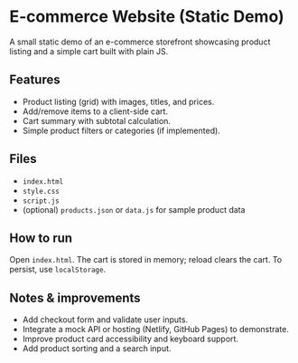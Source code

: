 # E‑commerce Website (Static Demo)

A small static demo of an e-commerce storefront showcasing product listing and a simple cart built with plain JS.

## Features

- Product listing (grid) with images, titles, and prices.
- Add/remove items to a client-side cart.
- Cart summary with subtotal calculation.
- Simple product filters or categories (if implemented).

## Files

- `index.html`
- `style.css`
- `script.js`
- (optional) `products.json` or `data.js` for sample product data

## How to run

Open `index.html`. The cart is stored in memory; reload clears the cart. To persist, use `localStorage`.

## Notes & improvements

- Add checkout form and validate user inputs.
- Integrate a mock API or hosting (Netlify, GitHub Pages) to demonstrate.
- Improve product card accessibility and keyboard support.
- Add product sorting and a search input.
